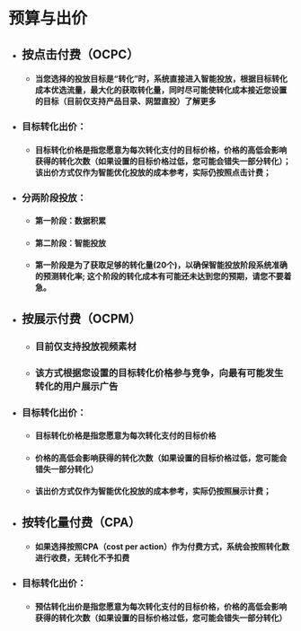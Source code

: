 # 预算与出价
  - ##  按点击付费（OCPC）  
    - #### 当您选择的投放目标是“转化”时，系统直接进入智能投放，根据目标转化成本优选流量，最大化的获取转化量，同时尽可能使转化成本接近您设置的目标（目前仅支持产品目录、网盟直投）了解更多

  - ### 目标转化出价：
    - #### 目标转化价格是指您愿意为每次转化支付的目标价格，价格的高低会影响获得的转化次数（如果设置的目标价格过低，您可能会错失一部分转化）；该出价方式仅作为智能优化投放的成本参考，实际仍按照点击计费；

  - ### 分两阶段投放：
    - ####  第一阶段：数据积累
    - ####  第二阶段：智能投放
    - ####  第一阶段是为了获取足够的转化量(20个)，以确保智能投放阶段系统准确的预测转化率; 这个阶段的转化成本有可能还未达到您的预期，请您不要着急。

  - ## 按展示付费（OCPM）
    - ### 目前仅支持投放视频素材
    - ### 该方式根据您设置的目标转化价格参与竞争，向最有可能发生转化的用户展示广告
  
   - ### 目标转化出价：
      - #### 目标转化价格是指您愿意为每次转化支付的目标价格
      - #### 价格的高低会影响获得的转化次数（如果设置的目标价格过低，您可能会错失一部分转化）
      - #### 该出价方式仅作为智能优化投放的成本参考，实际仍按照展示计费；
   -  ##  按转化量付费（CPA）
      - #### 如果选择按照CPA（cost per action）作为付费方式，系统会按照转化数进行收费，无转化不予扣费
   
   -  ### 目标转化出价：
      - ####  预估转化出价是指您愿意为每次转化支付的目标价格，价格的高低会影响获得的转化次数（如果设置的目标价格过低，您可能会错失一部分转化）

